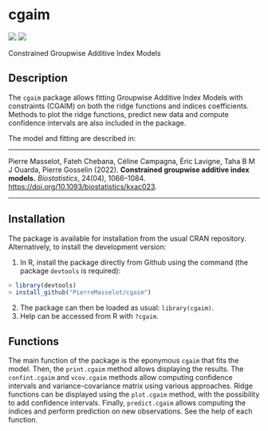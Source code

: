 # cgaim

[![](https://www.r-pkg.org/badges/version/cgaim?color=green)](https://cran.r-project.org/package=cgaim)
[![](http://cranlogs.r-pkg.org/badges/grand-total/cgaim?color=green)](https://cran.r-project.org/package=cgaim)

Constrained Groupwise Additive Index Models

## Description

The `cgaim` package allows fitting Groupwise Additive Index Models with constraints (CGAIM) on both the ridge functions and indices coefficients. Methods to plot the ridge functions, predict new data and compute confidence intervals are also included in the package.

The model and fitting are described in:

-----

Pierre Masselot, Fateh Chebana, Céline Campagna, Éric Lavigne, Taha B M J Ouarda, Pierre Gosselin (2022). **Constrained groupwise additive index models.** *Biostatistics*, 24(04), 1066–1084. https://doi.org/10.1093/biostatistics/kxac023.

-----

## Installation

The package is available for installation from the usual CRAN repository. Alternatively, to install the development version:

1. In R, install the package directly from Github using the command (the package `devtools` is required):
```r
> library(devtools)
> install_github("PierreMasselot/cgaim")
```
2. The package can then be loaded as usual: `library(cgaim)`.
3. Help can be accessed from R with `?cgaim`.

## Functions

The main function of the package is the eponymous `cgaim` that fits the model. Then, the `print.cgaim` method allows displaying the results. The `confint.cgaim` and `vcov.cgaim` methods allow computing confidence intervals and variance-covariance matrix using various approaches. Ridge functions can be displayed using the `plot.cgaim` method, with the possibility to add confidence intervals. Finally, `predict.cgaim` allows computing the indices and perform prediction on new observations.
See the help of each function.
